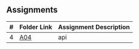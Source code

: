 ##  Assignments

|   #   | Folder Link | Assignment Description |
| :---: | ----------- | ---------------------- |
|   4   | [A04](A04/)  | api    |
